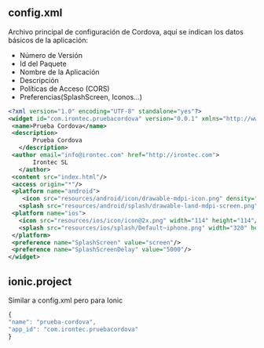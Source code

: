 ## config.xml
Archivo principal de configuración de Cordova, aquí se indican los datos básicos de la aplicación:
* Número de Versión
* Id del Paquete
* Nombre de la Aplicación
* Descripción
* Políticas de Acceso (CORS)
* Preferencias(SplashScreen, Iconos...)

```xml
<?xml version="1.0" encoding="UTF-8" standalone="yes"?>
<widget id="com.irontec.pruebacordova" version="0.0.1" xmlns="http://www.w3.org/ns/widgets" xmlns:cdv="http://cordova.apache.org/ns/1.0">
 <name>Prueba Cordova</name>
 <description>
       Prueba Cordova
   </description>
 <author email="info@irontec.com" href="http://irontec.com">
       Irontec SL
   </author>
 <content src="index.html"/>
 <access origin="*"/>
 <platform name="android">
    <icon src="resources/android/icon/drawable-mdpi-icon.png" density="mdpi"/>
   <splash src="resources/android/splash/drawable-land-mdpi-screen.png" density="land-mdpi"/> </platform>
 <platform name="ios">
   <icon src="resources/ios/icon/icon@2x.png" width="114" height="114"/>
   <splash src="resources/ios/splash/Default~iphone.png" width="320" height="480"/>
 </platform>
 <preference name="SplashScreen" value="screen"/>
 <preference name="SplashScreenDelay" value="5000"/>
</widget>
```

## ionic.project
Similar a config.xml pero para Ionic
```javascript
{
"name": "prueba-cordova",
"app_id": "com.irontec.pruebacordova"
}
```
